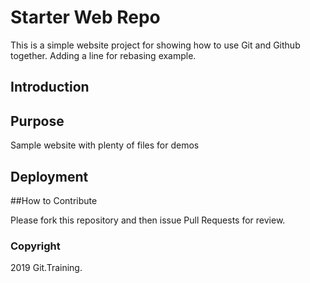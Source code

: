 # Starter Web Repo

This is a simple website project for showing how to use Git and Github together.
Adding a line for rebasing example.

## Introduction

## Purpose

Sample website with plenty of files for demos

## Deployment

##How to Contribute

Please fork this repository and then issue Pull Requests for review.

### Copyright
2019 Git.Training.